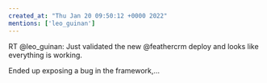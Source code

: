 ```yaml
---
created_at: "Thu Jan 20 09:50:12 +0000 2022"
mentions: ['leo_guinan']
---
```


RT @leo_guinan: Just validated the new @feathercrm deploy and looks like everything is working. 

Ended up exposing a bug in the framework,…